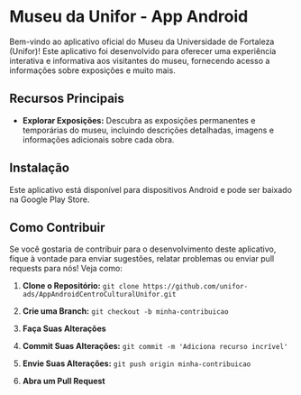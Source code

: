 # Museu da Unifor - App Android

Bem-vindo ao aplicativo oficial do Museu da Universidade de Fortaleza (Unifor)! Este aplicativo foi desenvolvido para oferecer uma experiência interativa e informativa aos visitantes do museu, fornecendo acesso a informações sobre exposições e muito mais.

## Recursos Principais

- **Explorar Exposições:** Descubra as exposições permanentes e temporárias do museu, incluindo descrições detalhadas, imagens e informações adicionais sobre cada obra.

## Instalação

Este aplicativo está disponível para dispositivos Android e pode ser baixado na Google Play Store.

## Como Contribuir

Se você gostaria de contribuir para o desenvolvimento deste aplicativo, fique à vontade para enviar sugestões, relatar problemas ou enviar pull requests para nós! Veja como:

1. **Clone o Repositório:** `git clone https://github.com/unifor-ads/AppAndroidCentroCulturalUnifor.git`
   
2. **Crie uma Branch:** `git checkout -b minha-contribuicao`
   
3. **Faça Suas Alterações**
   
4. **Commit Suas Alterações:** `git commit -m 'Adiciona recurso incrível'`
   
5. **Envie Suas Alterações:** `git push origin minha-contribuicao`
   
6. **Abra um Pull Request**


